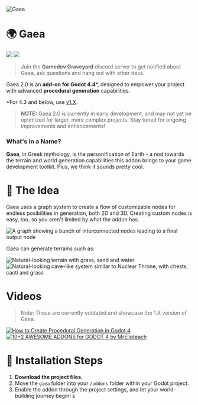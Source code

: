 ![Gaea](https://raw.githubusercontent.com/gaea-godot/gaea-docs/a81f21c78766012a823992dd1ac8feecd17f62a6/docs/logo.svg)

# 🌍 Gaea

[![](https://img.shields.io/badge/Docs-%239dbd4b?style=for-the-badge&logo=https%3A%2F%2Ffonts.googleapis.com%2Fcss2%3Ffamily%3DMaterial%2BSymbols%2BOutlined%3Aopsz%2Cwght%2CFILL%2CGRAD%4048%2C400%2C1%2C0&logoColor=white
)](https://gaea-godot.github.io/gaea-docs/#/) [![](https://img.shields.io/badge/-Gamedev%20Graveyard-5865f2?style=for-the-badge&logo=discord&labelColor=white)](https://discord.gg/V7UsX54V49)
> Join the **Gamedev Graveyard** discord server to get notified about Gaea, ask questions and hang out with other devs.


Gaea 2.0 is an **add-on for Godot 4.4**\*, designed to empower your project with advanced **procedural generation** capabilities.

*For 4.3 and below, use [v1.X](https://github.com/gaea-godot/gaea/tree/1.X).

> **NOTE:** Gaea 2.0 is currently in early development, and may not yet be optimized for larger, more complex projects. Stay tuned for ongoing improvements and enhancements!

### What's in a Name?

**Gaea**, in Greek mythology, is the personification of Earth - a nod towards the terrain and world generation capabilities this addon brings to your game development toolkit. Plus, we think it sounds pretty cool.

# 💫 The Idea

Gaea uses a graph system to create a flow of customizable nodes for endless posibilities in generation, both 2D and 3D. Creating custom nodes is easy, too, so you aren't limited by what the addon has.

![A graph showing a bunch of interconnected nodes leading to a final output node](https://github.com/gaea-godot/gaea-docs/blob/main/docs/2.0/assets/graph_system.png?raw=true)

Gaea can generate terrains such as:

![Natural-looking terrain with grass, sand and water](https://github.com/gaea-godot/gaea-docs/blob/main/docs/2.0/assets/terrain-showcase.png?raw=true)
![Natural-looking cave-like system similar to Nuclear Throne, with chests, cacti and grass](https://github.com/gaea-godot/gaea-docs/blob/main/docs/2.0/assets/nuclear-throne-style-showcase.png?raw=true)

# Videos
> Note: These are currently outdated and showcase the 1.X version of Gaea.

[![How to Create Procedural Generation in Godot 4](https://github.com/gaea-godot/gaea-docs/blob/main/docs/1.X/assets/devworm-thumbnail.jpg?raw=true)](https://youtu.be/oB1xsCcO9wI "How to Create Procedural Generation in Godot 4")
[![10+2 AWESOME ADDONS for GODOT 4 by MrElipteach](https://github.com/gaea-godot/gaea-docs/blob/main/docs/1.X/assets/mrelipteach-thumbnail.jpg?raw=true)](https://youtu.be/-FQNPCB7e3s?t=144&si=myv2OsGoLa7jiUfi "10+2 AWESOME ADDONS for GODOT 4 by MrElipteach")


# 🔧 Installation Steps

1. **Download the project files.**
2. Move the `gaea` folder into your `/addons` folder within your Godot project.
3. Enable the addon through the project settings, and let your world-building journey begin!
s